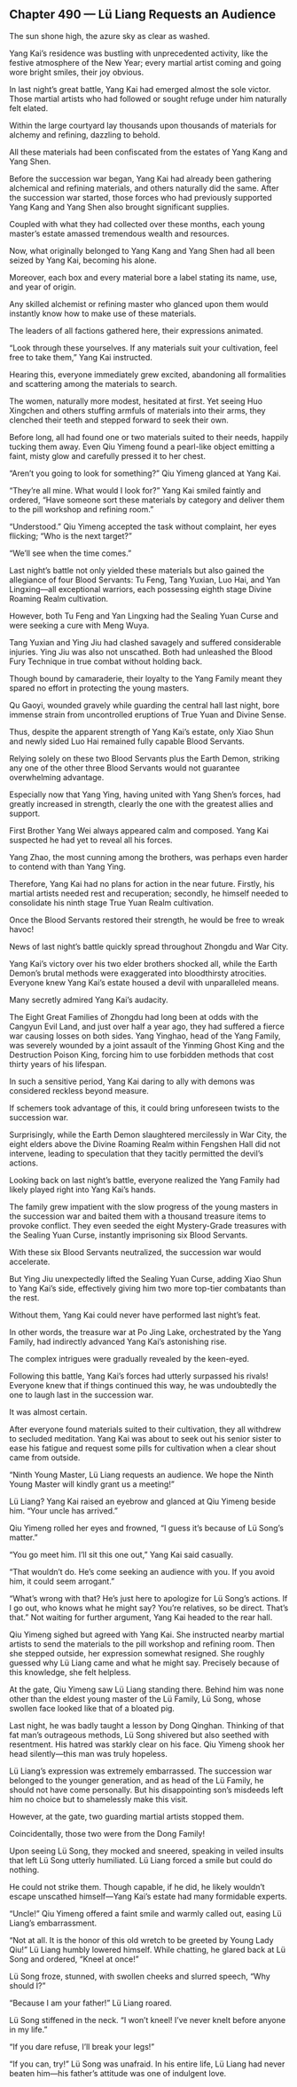 ## Chapter 490 — Lü Liang Requests an Audience

The sun shone high, the azure sky as clear as washed.

Yang Kai’s residence was bustling with unprecedented activity, like the festive atmosphere of the New Year; every martial artist coming and going wore bright smiles, their joy obvious.

In last night’s great battle, Yang Kai had emerged almost the sole victor. Those martial artists who had followed or sought refuge under him naturally felt elated.

Within the large courtyard lay thousands upon thousands of materials for alchemy and refining, dazzling to behold.

All these materials had been confiscated from the estates of Yang Kang and Yang Shen.

Before the succession war began, Yang Kai had already been gathering alchemical and refining materials, and others naturally did the same. After the succession war started, those forces who had previously supported Yang Kang and Yang Shen also brought significant supplies.

Coupled with what they had collected over these months, each young master’s estate amassed tremendous wealth and resources.

Now, what originally belonged to Yang Kang and Yang Shen had all been seized by Yang Kai, becoming his alone.

Moreover, each box and every material bore a label stating its name, use, and year of origin.

Any skilled alchemist or refining master who glanced upon them would instantly know how to make use of these materials.

The leaders of all factions gathered here, their expressions animated.

“Look through these yourselves. If any materials suit your cultivation, feel free to take them,” Yang Kai instructed.

Hearing this, everyone immediately grew excited, abandoning all formalities and scattering among the materials to search.

The women, naturally more modest, hesitated at first. Yet seeing Huo Xingchen and others stuffing armfuls of materials into their arms, they clenched their teeth and stepped forward to seek their own.

Before long, all had found one or two materials suited to their needs, happily tucking them away. Even Qiu Yimeng found a pearl-like object emitting a faint, misty glow and carefully pressed it to her chest.

“Aren’t you going to look for something?” Qiu Yimeng glanced at Yang Kai.

“They’re all mine. What would I look for?” Yang Kai smiled faintly and ordered, “Have someone sort these materials by category and deliver them to the pill workshop and refining room.”

“Understood.” Qiu Yimeng accepted the task without complaint, her eyes flicking; “Who is the next target?”

“We’ll see when the time comes.”

Last night’s battle not only yielded these materials but also gained the allegiance of four Blood Servants: Tu Feng, Tang Yuxian, Luo Hai, and Yan Lingxing—all exceptional warriors, each possessing eighth stage Divine Roaming Realm cultivation.

However, both Tu Feng and Yan Lingxing had the Sealing Yuan Curse and were seeking a cure with Meng Wuya.

Tang Yuxian and Ying Jiu had clashed savagely and suffered considerable injuries. Ying Jiu was also not unscathed. Both had unleashed the Blood Fury Technique in true combat without holding back.

Though bound by camaraderie, their loyalty to the Yang Family meant they spared no effort in protecting the young masters.

Qu Gaoyi, wounded gravely while guarding the central hall last night, bore immense strain from uncontrolled eruptions of True Yuan and Divine Sense.

Thus, despite the apparent strength of Yang Kai’s estate, only Xiao Shun and newly sided Luo Hai remained fully capable Blood Servants.

Relying solely on these two Blood Servants plus the Earth Demon, striking any one of the other three Blood Servants would not guarantee overwhelming advantage.

Especially now that Yang Ying, having united with Yang Shen’s forces, had greatly increased in strength, clearly the one with the greatest allies and support.

First Brother Yang Wei always appeared calm and composed. Yang Kai suspected he had yet to reveal all his forces.

Yang Zhao, the most cunning among the brothers, was perhaps even harder to contend with than Yang Ying.

Therefore, Yang Kai had no plans for action in the near future. Firstly, his martial artists needed rest and recuperation; secondly, he himself needed to consolidate his ninth stage True Yuan Realm cultivation.

Once the Blood Servants restored their strength, he would be free to wreak havoc!

News of last night’s battle quickly spread throughout Zhongdu and War City.

Yang Kai’s victory over his two elder brothers shocked all, while the Earth Demon’s brutal methods were exaggerated into bloodthirsty atrocities. Everyone knew Yang Kai’s estate housed a devil with unparalleled means.

Many secretly admired Yang Kai’s audacity.

The Eight Great Families of Zhongdu had long been at odds with the Cangyun Evil Land, and just over half a year ago, they had suffered a fierce war causing losses on both sides. Yang Yinghao, head of the Yang Family, was severely wounded by a joint assault of the Yinming Ghost King and the Destruction Poison King, forcing him to use forbidden methods that cost thirty years of his lifespan.

In such a sensitive period, Yang Kai daring to ally with demons was considered reckless beyond measure.

If schemers took advantage of this, it could bring unforeseen twists to the succession war.

Surprisingly, while the Earth Demon slaughtered mercilessly in War City, the eight elders above the Divine Roaming Realm within Fengshen Hall did not intervene, leading to speculation that they tacitly permitted the devil’s actions.

Looking back on last night’s battle, everyone realized the Yang Family had likely played right into Yang Kai’s hands.

The family grew impatient with the slow progress of the young masters in the succession war and baited them with a thousand treasure items to provoke conflict. They even seeded the eight Mystery-Grade treasures with the Sealing Yuan Curse, instantly imprisoning six Blood Servants.

With these six Blood Servants neutralized, the succession war would accelerate.

But Ying Jiu unexpectedly lifted the Sealing Yuan Curse, adding Xiao Shun to Yang Kai’s side, effectively giving him two more top-tier combatants than the rest.

Without them, Yang Kai could never have performed last night’s feat.

In other words, the treasure war at Po Jing Lake, orchestrated by the Yang Family, had indirectly advanced Yang Kai’s astonishing rise.

The complex intrigues were gradually revealed by the keen-eyed.

Following this battle, Yang Kai’s forces had utterly surpassed his rivals! Everyone knew that if things continued this way, he was undoubtedly the one to laugh last in the succession war.

It was almost certain.

After everyone found materials suited to their cultivation, they all withdrew to secluded meditation. Yang Kai was about to seek out his senior sister to ease his fatigue and request some pills for cultivation when a clear shout came from outside.

“Ninth Young Master, Lü Liang requests an audience. We hope the Ninth Young Master will kindly grant us a meeting!”

Lü Liang? Yang Kai raised an eyebrow and glanced at Qiu Yimeng beside him. “Your uncle has arrived.”

Qiu Yimeng rolled her eyes and frowned, “I guess it’s because of Lü Song’s matter.”

“You go meet him. I’ll sit this one out,” Yang Kai said casually.

“That wouldn’t do. He’s come seeking an audience with you. If you avoid him, it could seem arrogant.”

“What’s wrong with that? He’s just here to apologize for Lü Song’s actions. If I go out, who knows what he might say? You’re relatives, so be direct. That’s that.” Not waiting for further argument, Yang Kai headed to the rear hall.

Qiu Yimeng sighed but agreed with Yang Kai. She instructed nearby martial artists to send the materials to the pill workshop and refining room. Then she stepped outside, her expression somewhat resigned. She roughly guessed why Lü Liang came and what he might say. Precisely because of this knowledge, she felt helpless.

At the gate, Qiu Yimeng saw Lü Liang standing there. Behind him was none other than the eldest young master of the Lü Family, Lü Song, whose swollen face looked like that of a bloated pig.

Last night, he was badly taught a lesson by Dong Qinghan. Thinking of that fat man’s outrageous methods, Lü Song shivered but also seethed with resentment. His hatred was starkly clear on his face. Qiu Yimeng shook her head silently—this man was truly hopeless.

Lü Liang’s expression was extremely embarrassed. The succession war belonged to the younger generation, and as head of the Lü Family, he should not have come personally. But his disappointing son’s misdeeds left him no choice but to shamelessly make this visit.

However, at the gate, two guarding martial artists stopped them.

Coincidentally, those two were from the Dong Family!

Upon seeing Lü Song, they mocked and sneered, speaking in veiled insults that left Lü Song utterly humiliated. Lü Liang forced a smile but could do nothing.

He could not strike them. Though capable, if he did, he likely wouldn’t escape unscathed himself—Yang Kai’s estate had many formidable experts.

“Uncle!” Qiu Yimeng offered a faint smile and warmly called out, easing Lü Liang’s embarrassment.

“Not at all. It is the honor of this old wretch to be greeted by Young Lady Qiu!” Lü Liang humbly lowered himself. While chatting, he glared back at Lü Song and ordered, “Kneel at once!”

Lü Song froze, stunned, with swollen cheeks and slurred speech, “Why should I?”

“Because I am your father!” Lü Liang roared.

Lü Song stiffened in the neck. “I won’t kneel! I’ve never knelt before anyone in my life.”

“If you dare refuse, I’ll break your legs!”

“If you can, try!” Lü Song was unafraid. In his entire life, Lü Liang had never beaten him—his father’s attitude was one of indulgent love.